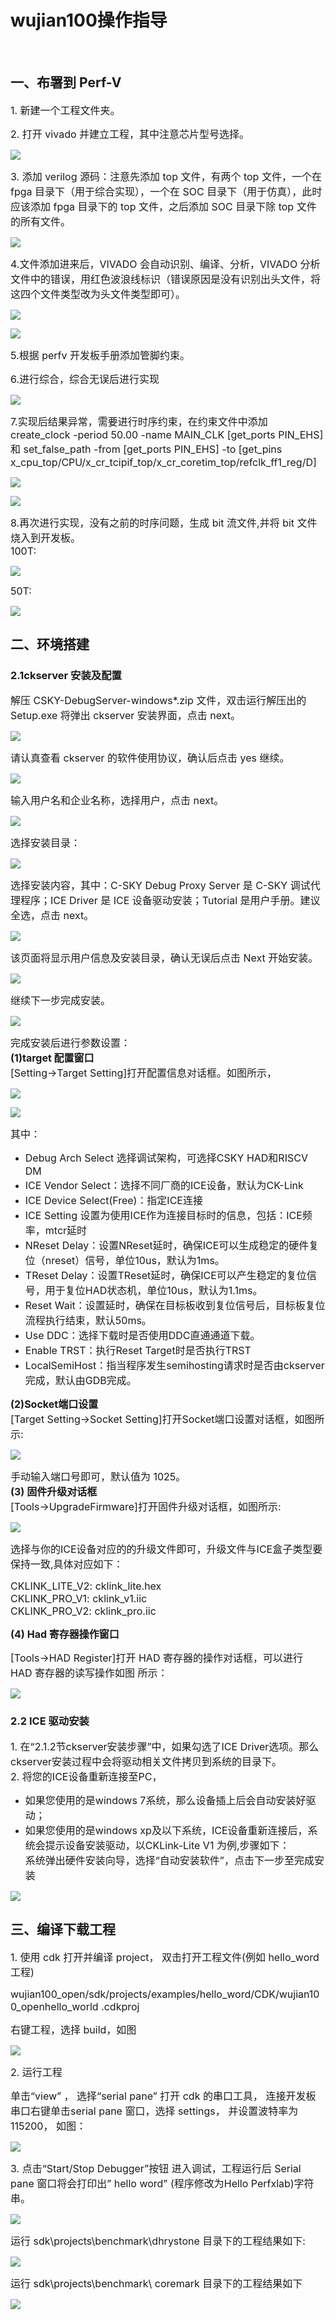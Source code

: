 # wujian100操作指导 #

<br>

## 一、布署到 Perf-V ##

<span style="font-size:16px;">1. 新建一个工程文件夹。</span><br>

<span style="font-size:16px;">2. 打开 vivado 并建立工程，其中注意芯片型号选择。</span><br>

![](https://rvboards.org/rvboards/dasdu8syrbgvtzvhfj12f4d5/images_dir/1653289239/7.png)

<span style="font-size:16px;">3. 添加 verilog 源码：注意先添加 top 文件，有两个 top 文件，一个在 fpga 目录下（用于综合实现），一个在 SOC 目录下（用于仿真），此时应该添加 fpga 目录下的 top 文件，之后添加 SOC 目录下除 top 文件的所有文件。</span><br>

![](https://rvboards.org/rvboards/dasdu8syrbgvtzvhfj12f4d5/images_dir/1653289345/8.png)

<span style="font-size:16px;">4.文件添加进来后，VIVADO 会自动识别、编译、分析，VIVADO 分析文件中的错误，用红色波浪线标识（错误原因是没有识别出头文件，将这四个文件类型改为头文件类型即可）。</span><br>

![](https://rvboards.org/rvboards/dasdu8syrbgvtzvhfj12f4d5/images_dir/1653289444/9.png)

![](https://rvboards.org/rvboards/dasdu8syrbgvtzvhfj12f4d5/images_dir/1653289502/10.png)

<span style="font-size:16px;">5.根据 perfv 开发板手册添加管脚约束。</span><br>

<span style="font-size:16px;">6.进行综合，综合无误后进行实现</span><br>

![](https://rvboards.org/rvboards/dasdu8syrbgvtzvhfj12f4d5/images_dir/1653289627/11.png)

<span style="font-size:16px;">7.实现后结果异常，需要进行时序约束，在约束文件中添加 create\_clock \-period 50.00 \-name 
MAIN\_CLK [get\_ports PIN\_EHS] 和 set\_false\_path \-from [get\_ports PIN\_EHS] \-to [get\_pins x\_cpu_top/CPU/x\_cr\_tcipif\_top/x\_cr\_coretim\_top/refclk\_ff1\_reg/D]</span><br>

![](https://rvboards.org/rvboards/dasdu8syrbgvtzvhfj12f4d5/images_dir/1653289765/12.png)

![](https://rvboards.org/rvboards/dasdu8syrbgvtzvhfj12f4d5/images_dir/1653289827/13.png)

<span style="font-size:16px;">8.再次进行实现，没有之前的时序问题，生成 bit 流文件,并将 bit 文件烧入到开发板。</span><br>
<span style="font-size:16px;">100T:</span><br>

![](https://rvboards.org/rvboards/dasdu8syrbgvtzvhfj12f4d5/images_dir/1653290196/14.png)

<span style="font-size:16px;">50T:</span><br>

![](https://rvboards.org/rvboards/dasdu8syrbgvtzvhfj12f4d5/images_dir/1653290256/15.png)

## 二、环境搭建 ##

### 2.1ckserver 安装及配置 ###

<span style="font-size:16px;">解压 CSKY-DebugServer-windows*.zip 文件，双击运行解压出的 Setup.exe 将弹出 ckserver 安装界面，点击 next。</span><br>

![](https://rvboards.org/rvboards/dasdu8syrbgvtzvhfj12f4d5/images_dir/1653290387/16.png)

<span style="font-size:16px;">请认真查看 ckserver 的软件使用协议，确认后点击 yes 继续。</span><br>

![](https://rvboards.org/rvboards/dasdu8syrbgvtzvhfj12f4d5/images_dir/1653290451/17.png)

<span style="font-size:16px;">输入用户名和企业名称，选择用户，点击 next。</span><br>

![](https://rvboards.org/rvboards/dasdu8syrbgvtzvhfj12f4d5/images_dir/1653290511/18.png)

<span style="font-size:16px;">选择安装目录：</span><br>

![](https://rvboards.org/rvboards/dasdu8syrbgvtzvhfj12f4d5/images_dir/1653290575/19.png)

<span style="font-size:16px;">选择安装内容，其中：C-SKY Debug Proxy Server 是 C-SKY 调试代理程序；ICE Driver 是 ICE 设备驱动安装；Tutorial 是用户手册。建议全选，点击 next。</span><br>

![](https://rvboards.org/rvboards/dasdu8syrbgvtzvhfj12f4d5/images_dir/1653290643/20.png)

<span style="font-size:16px;">该页面将显示用户信息及安装目录，确认无误后点击 Next 开始安装。</span><br>

![](https://rvboards.org/rvboards/dasdu8syrbgvtzvhfj12f4d5/images_dir/1653290733/21.png)

<span style="font-size:16px;">继续下一步完成安装。</span><br>

![](https://rvboards.org/rvboards/dasdu8syrbgvtzvhfj12f4d5/images_dir/1653290788/22.png)

<span style="font-size:16px;">完成安装后进行参数设置：</span><br>
**<span style="font-size:16px;">(1)target 配置窗口</span><br>**
<span style="font-size:16px;">[Setting->Target Setting]打开配置信息对话框。如图所示，</span><br>

![](https://rvboards.org/rvboards/dasdu8syrbgvtzvhfj12f4d5/images_dir/1653290884/23.png)

![](https://rvboards.org/rvboards/dasdu8syrbgvtzvhfj12f4d5/images_dir/1653290928/24.png)

<span style="font-size:16px;">其中：</span><br>


- <span style="font-size:16px;">Debug Arch Select 选择调试架构，可选择CSKY HAD和RISCV DM</span><br>
- <span style="font-size:16px;">ICE Vendor Select：选择不同厂商的ICE设备，默认为CK-Link</span><br>
- <span style="font-size:16px;">ICE Device Select(Free)：指定ICE连接</span><br>
- <span style="font-size:16px;">ICE Setting 设置为使用ICE作为连接目标时的信息，包括：ICE频率，mtcr延时</span><br>
- <span style="font-size:16px;">NReset Delay：设置NReset延时，确保ICE可以生成稳定的硬件复位（nreset）信号，单位10us，默认为1ms。</span><br>
- <span style="font-size:16px;">TReset Delay：设置TReset延时，确保ICE可以产生稳定的复位信号，用于复位HAD状态机，单位10us，默认为1.1ms。</span><br>
- <span style="font-size:16px;">Reset Wait：设置延时，确保在目标板收到复位信号后，目标板复位流程执行结束，默认50ms。</span><br>
- <span style="font-size:16px;">Use DDC：选择下载时是否使用DDC直通通道下载。</span><br>
- <span style="font-size:16px;">Enable TRST：执行Reset Target时是否执行TRST</span><br>
- <span style="font-size:16px;">LocalSemiHost：指当程序发生semihosting请求时是否由ckserver完成，默认由GDB完成。</span><br>

**<span style="font-size:16px;">(2)Socket端口设置</span><br>**
<span style="font-size:16px;">[Target Setting->Socket Setting]打开Socket端口设置对话框，如图所示:</span><br>

![](https://rvboards.org/rvboards/dasdu8syrbgvtzvhfj12f4d5/images_dir/1653291243/25.png)

<span style="font-size:16px;">手动输入端口号即可，默认值为 1025。</span><br>
**<span style="font-size:16px;">(3) 固件升级对话框</span><br>**
<span style="font-size:16px;">[Tools->UpgradeFirmware]打开固件升级对话框，如图所示:</span><br>

![](https://rvboards.org/rvboards/dasdu8syrbgvtzvhfj12f4d5/images_dir/1653291330/26.png)

<span style="font-size:16px;">选择与你的ICE设备对应的的升级文件即可，升级文件与ICE盒子类型要保持一致,具体对应如下：</span><br>

<span style="font-size:16px;">CKLINK\_LITE\_V2: cklink\_lite.hex</span><br>
<span style="font-size:16px;">CKLINK\_PRO\_V1: cklink\_v1.iic</span><br>
<span style="font-size:16px;">CKLINK\_PRO\_V2: cklink\_pro.iic</span><br>

**<span style="font-size:16px;">(4) Had 寄存器操作窗口</span><br>**

<span style="font-size:16px;">[Tools->HAD Register]打开 HAD 寄存器的操作对话框，可以进行 HAD 寄存器的读写操作如图
所示：</span><br>

![](https://rvboards.org/rvboards/dasdu8syrbgvtzvhfj12f4d5/images_dir/1653291467/27.png)

### 2.2 ICE 驱动安装 ###

<span style="font-size:16px;">1. 在“2.1.2节ckserver安装步骤”中，如果勾选了ICE Driver选项。那么ckserver安装过程中会将驱动相关文件拷贝到系统的目录下。</span><br>
<span style="font-size:16px;">2. 将您的ICE设备重新连接至PC，</span><br>
- <span style="font-size:16px;">如果您使用的是windows 7系统，那么设备插上后会自动安装好驱动；</span><br>
- <span style="font-size:16px;">如果您使用的是windows xp及以下系统，ICE设备重新连接后，系统会提示设备安装驱动，以CKLink-Lite V1 为例,步骤如下：</span><br>
<span style="font-size:16px;">系统弹出硬件安装向导，选择“自动安装软件”，点击下一步至完成安装</span><br>

![](https://rvboards.org/rvboards/dasdu8syrbgvtzvhfj12f4d5/images_dir/1653291614/28.png)

## 三、编译下载工程 ##

<span style="font-size:16px;">1. 使用 cdk 打开并编译 project， 双击打开工程文件(例如 hello\_word 工程)</span><br>

<span style="font-size:16px;">wujian100\_open/sdk/projects/examples/hello\_word/CDK/wujian100\_openhello\_world
.cdkproj</span><br>

<span style="font-size:16px;">右键工程，选择 build，如图</span><br>

![](https://rvboards.org/rvboards/dasdu8syrbgvtzvhfj12f4d5/images_dir/1653291737/29.png)

<span style="font-size:16px;">2. 运行工程</span><br>

<span style="font-size:16px;">单击“view” ， 选择“serial pane” 打开 cdk 的串口工具， 连接开发板串口右键单击serial pane 窗口，选择 settings， 并设置波特率为 115200， 如图：</span><br>

![](https://rvboards.org/rvboards/dasdu8syrbgvtzvhfj12f4d5/images_dir/1653291819/30.png)

<span style="font-size:16px;">3. 点击“Start/Stop Debugger”按钮 进入调试，工程运行后 Serial pane 窗口将会打印出” hello word” (程序修改为Hello Perfxlab)字符串。</span><br>

![](https://rvboards.org/rvboards/dasdu8syrbgvtzvhfj12f4d5/images_dir/1653291894/31.png)

<span style="font-size:16px;">运行 sdk\projects\benchmark\dhrystone 目录下的工程结果如下:</span><br>

![](https://rvboards.org/rvboards/dasdu8syrbgvtzvhfj12f4d5/images_dir/1653291955/32.png)

<span style="font-size:16px;">运行 sdk\projects\benchmark\ coremark 目录下的工程结果如下</span><br>

![](https://rvboards.org/rvboards/dasdu8syrbgvtzvhfj12f4d5/images_dir/1653292016/33.png)

